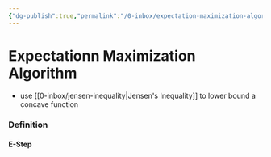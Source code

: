 ```yaml
---
{"dg-publish":true,"permalink":"/0-inbox/expectation-maximization-algorightm/","tags":["math/machine-learning, eth/cil/theory"],"created":"","updated":""}
---
```


# Expectationn Maximization Algorithm
- use [[0-inbox/jensen-inequality\|Jensen's Inequality]] to lower bound a concave function

### Definition
#### E-Step